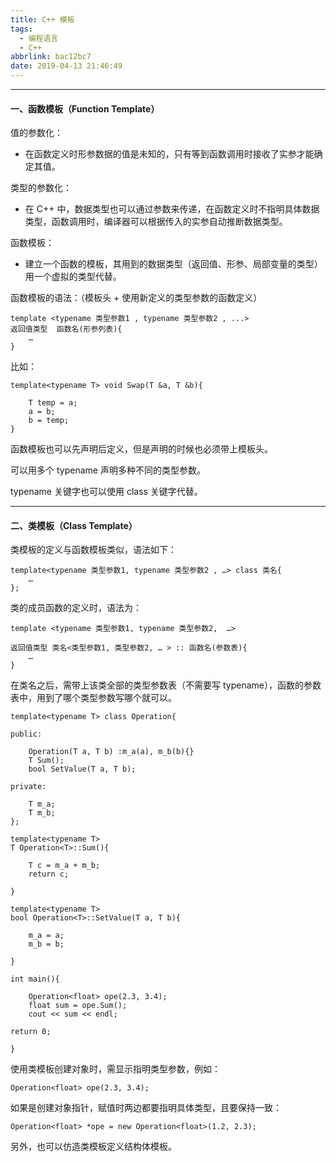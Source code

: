 ```yaml
---
title: C++ 模板
tags:
  - 编程语言
  - C++
abbrlink: bac12bc7
date: 2019-04-13 21:46:49
---
```


---

#### 一、函数模板（Function Template）

值的参数化：

<!--more-->

- 在函数定义时形参数据的值是未知的，只有等到函数调用时接收了实参才能确定其值。

类型的参数化：

- 在 C++ 中，数据类型也可以通过参数来传递，在函数定义时不指明具体数据类型，函数调用时，编译器可以根据传入的实参自动推断数据类型。

函数模板：

- 建立一个函数的模板，其用到的数据类型（返回值、形参、局部变量的类型）用一个虚拟的类型代替。



函数模板的语法：（模板头 + 使用新定义的类型参数的函数定义）

```
template <typename 类型参数1 , typename 类型参数2 , ...> 
返回值类型  函数名(形参列表){
	…
}
```

比如：

```
template<typename T> void Swap(T &a, T &b){

	T temp = a;
	a = b;
	b = temp;
}
```

函数模板也可以先声明后定义，但是声明的时候也必须带上模板头。

可以用多个 typename 声明多种不同的类型参数。

typename 关键字也可以使用 class 关键字代替。



------

#### 二、类模板（Class Template）

类模板的定义与函数模板类似，语法如下：

```
template<typename 类型参数1, typename 类型参数2 , …> class 类名{
    …
};
```

类的成员函数的定义时，语法为：

```
template <typename 类型参数1, typename 类型参数2,  …>

返回值类型 类名<类型参数1, 类型参数2, … > :: 函数名(参数表){
	…
}
```

在类名之后，需带上该类全部的类型参数表（不需要写 typename），函数的参数表中，用到了哪个类型参数写哪个就可以。

```
template<typename T> class Operation{

public:

	Operation(T a, T b) :m_a(a), m_b(b){}
	T Sum();
	bool SetValue(T a, T b);

private:

	T m_a;
	T m_b;
};

template<typename T>
T Operation<T>::Sum(){

	T c = m_a + m_b;
	return c;

}

template<typename T>
bool Operation<T>::SetValue(T a, T b){

	m_a = a;
	m_b = b;

}

int main(){

	Operation<float> ope(2.3, 3.4);
	float sum = ope.Sum();
	cout << sum << endl;

return 0;

}
```

使用类模板创建对象时，需显示指明类型参数，例如：

```
Operation<float> ope(2.3, 3.4);
```

如果是创建对象指针，赋值时两边都要指明具体类型，且要保持一致：

```
Operation<float> *ope = new Operation<float>(1.2, 2.3);
```

另外，也可以仿造类模板定义结构体模板。